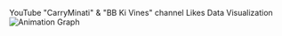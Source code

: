 YouTube "CarryMinati" & "BB Ki Vines" channel Likes Data Visualization
![Animation Graph](https://github.com/user-attachments/assets/f3cab072-62d1-4de9-9ab2-c0c8d3d3b283)
